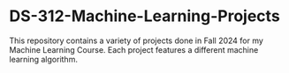 # DS-312-Machine-Learning-Projects
This repository contains a variety of projects done in Fall 2024 for my Machine Learning Course. Each project features a different machine learning algorithm.
